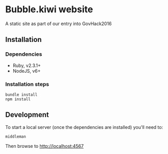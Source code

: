 # Bubble.kiwi website

A static site as part of our entry into GovHack2016

## Installation

### Dependencies

- Ruby, v2.3.1+
- NodeJS, v6+

### Installation steps

```
bundle install
npm install
```

## Development

To start a local server (once the dependencies are installed) you'll need to:

```
middleman
```

Then browse to [http://localhost:4567](http://localhost:4567)

